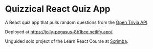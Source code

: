 # Quizzical React Quiz App

A React quiz app that pulls random questions from the [Open Trivia API](https://opentdb.com/api_config.php).

Deployed at https://jolly-pegasus-8b1bce.netlify.app/.

Unguided solo project of the Learn React Course at [Scrimba](https://scrimba.com/).

